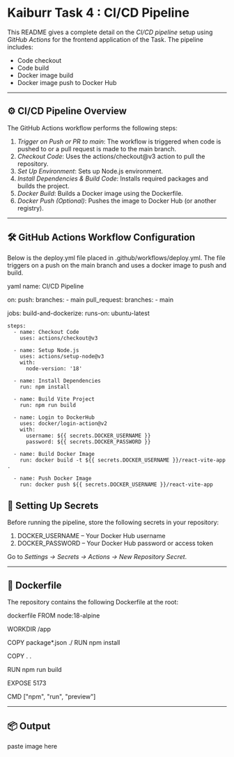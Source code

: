 # Kaiburr Task 4 : CI/CD Pipeline

This README gives a complete detail on the *CI/CD pipeline* setup using *GitHub Actions* for the frontend application of the Task. The pipeline includes:

* Code checkout
* Code build
* Docker image build
* Docker image push to Docker Hub

---

## ⚙ CI/CD Pipeline Overview

The GitHub Actions workflow performs the following steps:

1. *Trigger on Push or PR to main*: The workflow is triggered when code is pushed to or a pull request is made to the main branch.
2. *Checkout Code*: Uses the actions/checkout@v3 action to pull the repository.
3. *Set Up Environment*: Sets up Node.js environment.
4. *Install Dependencies & Build Code*: Installs required packages and builds the project.
5. *Docker Build*: Builds a Docker image using the Dockerfile.
6. *Docker Push (Optional)*: Pushes the image to Docker Hub (or another registry).

---

## 🛠 GitHub Actions Workflow Configuration

Below is the deploy.yml file placed in .github/workflows/deploy.yml. The file triggers on a push on the main branch and uses a docker image to push and build.

yaml
name: CI/CD Pipeline

on:
  push:
    branches:
      - main
  pull_request:
    branches:
      - main

jobs:
  build-and-dockerize:
    runs-on: ubuntu-latest

    steps:
      - name: Checkout Code
        uses: actions/checkout@v3

      - name: Setup Node.js
        uses: actions/setup-node@v3
        with:
          node-version: '18'

      - name: Install Dependencies
        run: npm install

      - name: Build Vite Project
        run: npm run build

      - name: Login to DockerHub
        uses: docker/login-action@v2
        with:
          username: ${{ secrets.DOCKER_USERNAME }}
          password: ${{ secrets.DOCKER_PASSWORD }}

      - name: Build Docker Image
        run: docker build -t ${{ secrets.DOCKER_USERNAME }}/react-vite-app .

      - name: Push Docker Image
        run: docker push ${{ secrets.DOCKER_USERNAME }}/react-vite-app


## 🔐 Setting Up Secrets

Before running the pipeline, store the following secrets in your repository:

1. DOCKER_USERNAME – Your Docker Hub username
2. DOCKER_PASSWORD – Your Docker Hub password or access token

Go to *Settings → Secrets → Actions → New Repository Secret*.

---

## 🐳 Dockerfile

The repository contains the following Dockerfile at the root:

dockerfile
FROM node:18-alpine

WORKDIR /app

COPY package*.json ./
RUN npm install

COPY . .

RUN npm run build

EXPOSE 5173

CMD ["npm", "run", "preview"]

---

## 📦 Output
paste image here